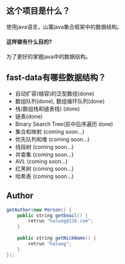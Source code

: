 ## 这个项目是什么？
使用java语言，山寨java集合框架中的数据结构。
#### 这样做有什么目的?
为了更好的掌握java中的数据结构。


## fast-data有哪些数据结构？

* 自动扩容(缩容)的泛型数组(done)
* 数组队列(done), 数组循环队列(done)
* 栈(数组栈和链表栈) (done)
* 链表(done)
* Binary Search Tree(前中后序遍历 done)
* 集合和映射 (coming soon...) 
* 优先队列和堆 (coming soon...)
* 线段树 (coming soon...)
* 并查集 (coming soon...)
* AVL (coming soon...)
* 红黑树 (coming soon...)
* 哈希表 (coming soon...)


## Author

```java
getAuthor(new Person() {
    public string getEmail() {
        retrun "halweg@126.com";
    }
    
    public string getNickName() {
        retrun "halweg";
    }
});
```